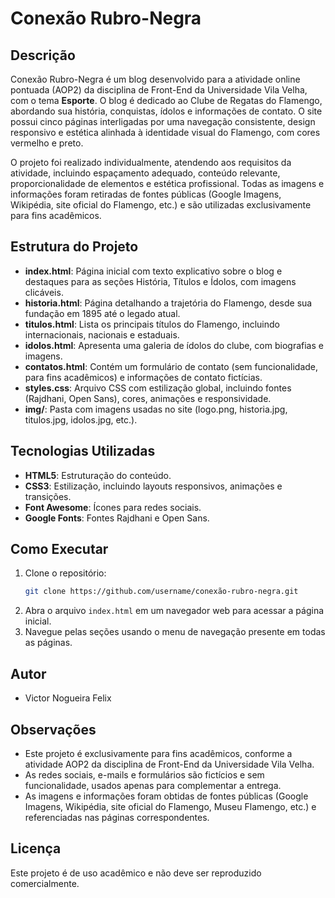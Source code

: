 # Conexão Rubro-Negra

## Descrição
Conexão Rubro-Negra é um blog desenvolvido para a atividade online pontuada (AOP2) da disciplina de Front-End da Universidade Vila Velha, com o tema **Esporte**. O blog é dedicado ao Clube de Regatas do Flamengo, abordando sua história, conquistas, ídolos e informações de contato. O site possui cinco páginas interligadas por uma navegação consistente, design responsivo e estética alinhada à identidade visual do Flamengo, com cores vermelho e preto.

O projeto foi realizado individualmente, atendendo aos requisitos da atividade, incluindo espaçamento adequado, conteúdo relevante, proporcionalidade de elementos e estética profissional. Todas as imagens e informações foram retiradas de fontes públicas (Google Imagens, Wikipédia, site oficial do Flamengo, etc.) e são utilizadas exclusivamente para fins acadêmicos.

## Estrutura do Projeto
- **index.html**: Página inicial com texto explicativo sobre o blog e destaques para as seções História, Títulos e Ídolos, com imagens clicáveis.
- **historia.html**: Página detalhando a trajetória do Flamengo, desde sua fundação em 1895 até o legado atual.
- **titulos.html**: Lista os principais títulos do Flamengo, incluindo internacionais, nacionais e estaduais.
- **idolos.html**: Apresenta uma galeria de ídolos do clube, com biografias e imagens.
- **contatos.html**: Contém um formulário de contato (sem funcionalidade, para fins acadêmicos) e informações de contato fictícias.
- **styles.css**: Arquivo CSS com estilização global, incluindo fontes (Rajdhani, Open Sans), cores, animações e responsividade.
- **img/**: Pasta com imagens usadas no site (logo.png, historia.jpg, titulos.jpg, idolos.jpg, etc.).

## Tecnologias Utilizadas
- **HTML5**: Estruturação do conteúdo.
- **CSS3**: Estilização, incluindo layouts responsivos, animações e transições.
- **Font Awesome**: Ícones para redes sociais.
- **Google Fonts**: Fontes Rajdhani e Open Sans.

## Como Executar
1. Clone o repositório:
   ```bash
   git clone https://github.com/username/conexão-rubro-negra.git
   ```
2. Abra o arquivo `index.html` em um navegador web para acessar a página inicial.
3. Navegue pelas seções usando o menu de navegação presente em todas as páginas.

## Autor
- Victor Nogueira Felix

## Observações
- Este projeto é exclusivamente para fins acadêmicos, conforme a atividade AOP2 da disciplina de Front-End da Universidade Vila Velha.
- As redes sociais, e-mails e formulários são fictícios e sem funcionalidade, usados apenas para complementar a entrega.
- As imagens e informações foram obtidas de fontes públicas (Google Imagens, Wikipédia, site oficial do Flamengo, Museu Flamengo, etc.) e referenciadas nas páginas correspondentes.

## Licença
Este projeto é de uso acadêmico e não deve ser reproduzido comercialmente.